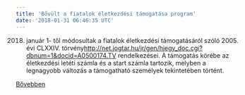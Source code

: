 ```yaml
---
title: 'Bővült a fiatalok életkezdési támogatása program'
date: '2018-01-31 06:46:35 UTC'
---
```


2018. január 1- től módosultak a fiatalok életkezdési támogatásáról szóló 2005. évi CLXXIV. törvény<http://net.jogtar.hu/jr/gen/hjegy_doc.cgi?dbnum=1&docid=A0500174.TV> rendelkezései. A támogatás körébe az életkezdési letéti számla és a start számla tartozik, melyben a legnagyobb változás a támogatható személyek tekintetében történt.


[Bővebben](http://ift.tt/2DNrLEx)
